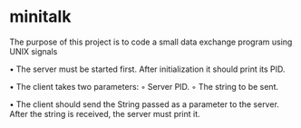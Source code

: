 # minitalk
The purpose of this project is to code a small data exchange program using UNIX signals

• The server must be started first. After initialization it should print its PID.

• The client takes two parameters:
◦ Server PID.
◦ The string to be sent.

• The client should send the String passed as a parameter to the server. After the string is received, the server must print it.
